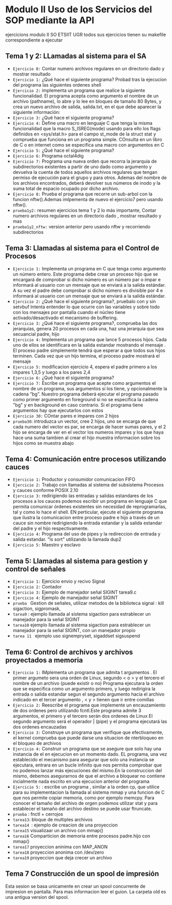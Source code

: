 # Modulo II Uso de los Servicios del SOP mediante la API

ejercicions modulo II SO ETSIIT UGR
todos sus ejercicios tienen su makefile correspondiente a ejecutar

## Tema 1 y 2: LLamadas al sistema para el SA
- `Ejercicio 0:` Contar numero archivos regulares en un directorio dado y mostrar resultado
- `Ejercicio 1:` ¿Qué hace el siguiente programa? Probad tras la ejecucion del programa las siguientes ordenes shell
- `Ejercicio 2:` implementa un programa que realice la siguiente funcionalidad. El programa acepta como argumento el nombre de un archivo (pathname),  lo abre y lo lee en bloques de tamaño 80 Bytes, y crea un nuevo archivo de salida, salida.txt, en el que debe aparecer la siguiente información:
- `Ejercicio 3:` ¿Qué hace el siguiente programa?
- `Ejercicio 4:` Define una macro en lenguaje C que tenga la misma funcionalidad que la macro S_ISREG(mode) usando para ello los flags definidos en <sys/stat.h> para el campo st_mode de la struct stat y comprueba que funciona en un programa simple. COnsulta en un libro de C o en internet como se especifica una macro con argumentos en C
- `Ejercicio 5:` ¿Qué hace el siguiente programa?
- `Ejercicio 6:` Programa octal4dig
- `Ejercicio 7:` Programa una nueva orden que recorra la jerarquía de subdirectorios existentes a partir de uno dado como argumento y devuelva la cuenta de todos aquellos archivos regulares que tengan permiso de ejecución para el grupo y para otros. Ademas del nombre de los archivos encontrados, deberá devolver sus números de inodo y la suma total de espacio ocupado por dicho archivo.
- `Ejercicio 8:` Prueba el programa que recorre un sub-arbol con la funcion nftw().Ademas imlpementa de nuevo el ejercicio7 pero usando nftw().
- `prueba1y2:` resumen ejercicios tema 1 y 2 lo más importante, Contar numero archivos regulares en un directorio dado , mostrar resultado y mas
- `prueba1y2_nftw:` version anterior pero usando nftw y recorriendo subdirectorios

## Tema 3: Llamadas al sistema para el Control de Procesos
- `Ejercicio 1:` Implementa un programa en C que tenga como argumento un número entero. Este programa debe crear un proceso hijo que se encargará de  comprobar si dicho número es un número par o impar e informará al usuario con un mensaje que se enviará a la salida estándar. A su vez el padre debe comprobar si dicho número es divisible por 4 e informará al usuario con un mensaje que se enviará a la salida estándar.
- `Ejercicio 2:` ¿Qué hace el siguiente programa?, pruebalo con y sin setvbuf Intenta entender lo que ocurre con las variables y sobre todo con los mensajes por pantalla cuando el núcleo tiene activado/desactivado el mecanismo de buffering.
- `Ejercicio 3:` ¿Qué hace el siguiente programa?, comprueba las dos jerarquias, genera 20 procesos en cada una, haz una jerarquia que sea secuancial padre, hijo
- `Ejercicio 4:` Implementa un programa que lance 5 procesos hijos. Cada uno de ellos se identificara en la salida estandar mostrando el mensaje <Soy el hijo PID>. El proceso padre simplemente tendrá que esperar a que todos sus hijos terminen. Cada vez que un hijo termina, el proceso padre mostrará el mensaje <Acaba de finalizar mi hijo con PID> <solo me quedan NUM_HIJOS vivos>
- `Ejercicio 5:` modificacion ejercicio 4, espera el padre primero a los impares 1,3,5 y luego a los pares 2,4
- `Ejercicio 6:` ¿Qué hace el siguiente programa?
- `Ejercicio 7:` Escribe un programa que acepte como argumentos el nombre de un programa, sus argumentos si los tiene, y opcionalmente la cadena “bg”. Nuestro programa deberá ejecutar el programa pasado como primer argumento en foreground si no se especifica la cadena "bg" y en background en caso  contrario. Si el programa tiene argumentos hay que ejecutarlos con estos 
- `Ejercicio 30:` COntar pares e impares con 2 hijos
- `prueba30`: introduzca un vector, cree 2 hijos, uno se encarga de que cada numero del vector es par, se encarga de hacer sumas pares, y el 2 hijo se encarga de ver en el vector los numeros impares y los que haya hace una suma tambien al crear el hijo muestra informacion sobre los hijos como se muestra abajo

## Tema 4: Comunicación entre procesos utilizando cauces
- `Ejercicio 1:` Productor y consumidor comunicacion FIFO
- `Ejercicio 2:` Trabajo con llamadas al sistema del subsistema Procesos y cauces conforme POSIX 2.10
- `Ejercicio 3:` redirigiendo las entradas y salidas estandares de los procesos a los cauces podemos escribir un programa en lenguaje C que permita comunicar órdenes existentes sin necesidad de reprogramarlas, tal y como lo hace el shell. EN perticular, ejecute el siguiente programa que ilustra la comunicacion entre proceso padre e hijo a través de un cauce sin nombre redirigiendo la entrada estandar y la salida estandar del padre y el hijo respectivamente.
- `Ejercicio 4:` Programa del uso de pipes y la redireccion de entrada y salida estandar. "ls sort" utilizando la llamada dup2
- `Ejercicio 5:` Maestro y esclavo

## Tema 5: Llamadas al sistema para gestion y control de señales
- `Ejercicio 1:` Ejercicio envio y recivo Signal
- `Ejercicio 2:` Contador 
- `Ejercicio 3:` Ejemplo de manejador señal SIGINT tarea9.c
- `Ejercicio 4:` Ejemplo de manejador señal SIGINT
- `prueba ` Gestion de señales, utilizar metodos de la biblioteca signal : kill sigaction, sigpromask, 
- `tarea9` : ejemplo llamada al sistema sigaction para estrablecer un manejador para la señal SIGINT
- `tarea10` ejemplo llamada al sistema sigaction para estrablecer un manejador para la señal SIGINT, con un manejador propio
- `tarea 11 `  ejemplo uso signempryset, sigaddset sigsuspend

## Tema 6: Control de archivos y archivos proyectados a memoria
- `Ejercicio 1:` IMplementa un programa que admita t argumentos . El primer argumeto sera una orden de Linux, segundo < o > y el tercero el nombre de un archivo (puede existir o no) Programa ejecutara la orden que se especifica como un argumento primero, y luego redirigira la entrada o salida estandar segun el segundo argumento hacia el archivo indicado en el tercer argumento , < y > tienen que ir entre comillas
- `Ejercicio 2:` Reescribe el programa que implemente un encauzamiento de dos ordenes pero utilizando fcntl.Este programa admite 3 argumentos, el primero y el tercero serán dos ordenes de Linux El segundo argumento será el operador | (pipe) y el programa ejecutará las dos ordenes encauzadas
- `Ejercicio 3:` Construye un programa que verifique que efectivamente, el kernel comprueba que puede darse una situacion de nterbloqueo en el bloqueo de archivos
- `Ejercicio 4:` Construir un programa que se asegure que solo hay una instancia de el en ejecucion en un momento dado. EL programa, una vez establecido el mecanismo para asegurar que solo una instancia se ejecutara, entrara en un bucle infinito que nos permita comprobar que no podemos lanzar más ejecuciones del mismo.En la construccion del mismo, debemos asegurarnos de que el archivo a bloquear no contiene incialmente nada escrito en una ejecucion  anterior del programa
- `Ejercicio 5:` : escribe un programa , similar a la orden cp, que utilice para su implementacion la llamada al sistema mmap y una funcion de C que nos permite copiar memoria, como por ejemplo memcpy. Para conocer el tamaño del archivo de orgen podemos utilizar stat y para establecer el tamaño del archivo destino se puede usar ftruncate.
- `prueba` : fnctl + cerrojos
- `tarea13`: bloque de multiples archivos
- `tarea14 `: ejemplo de creacion de una proyeccion
- `tarea15` visualizaar un archivo con mmap()
- `tarea16` Comparticion de memoria entre procesos padre.hijo con mmap()
- `tarea17` proyeccion aninima con MAP_ANON
- `tarea18` proyeccion anonima con /dev/zero
- `tarea19` proyeccion que deja crecer un archivo

## Tema 7 Construcción de un spool de impresión
Esta sesion se basa unicamente en crear un spool concurrente de impresion en pantalla. Para mas informacion leer el guion. La carpeta old es una antigua version del spool.


